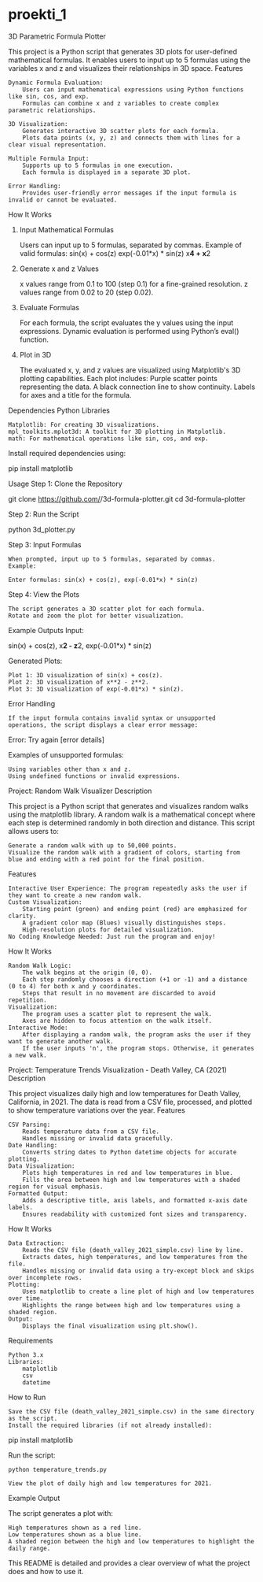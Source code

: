 # proekti_1


3D Parametric Formula Plotter

This project is a Python script that generates 3D plots for user-defined mathematical formulas. It enables users to input up to 5 formulas using the variables x and z and visualizes their relationships in 3D space.
Features

    Dynamic Formula Evaluation:
        Users can input mathematical expressions using Python functions like sin, cos, and exp.
        Formulas can combine x and z variables to create complex parametric relationships.

    3D Visualization:
        Generates interactive 3D scatter plots for each formula.
        Plots data points (x, y, z) and connects them with lines for a clear visual representation.

    Multiple Formula Input:
        Supports up to 5 formulas in one execution.
        Each formula is displayed in a separate 3D plot.

    Error Handling:
        Provides user-friendly error messages if the input formula is invalid or cannot be evaluated.

How It Works
1. Input Mathematical Formulas

    Users can input up to 5 formulas, separated by commas.
    Example of valid formulas:
        sin(x) + cos(z)
        exp(-0.01*x) * sin(z)
        x**4 + x**2

2. Generate x and z Values

    x values range from 0.1 to 100 (step 0.1) for a fine-grained resolution.
    z values range from 0.02 to 20 (step 0.02).

3. Evaluate Formulas

    For each formula, the script evaluates the y values using the input expressions.
    Dynamic evaluation is performed using Python’s eval() function.

4. Plot in 3D

    The evaluated x, y, and z values are visualized using Matplotlib's 3D plotting capabilities.
    Each plot includes:
        Purple scatter points representing the data.
        A black connection line to show continuity.
        Labels for axes and a title for the formula.

Dependencies
Python Libraries

    Matplotlib: For creating 3D visualizations.
    mpl_toolkits.mplot3d: A toolkit for 3D plotting in Matplotlib.
    math: For mathematical operations like sin, cos, and exp.

Install required dependencies using:

pip install matplotlib

Usage
Step 1: Clone the Repository

git clone https://github.com/<your-username>/3d-formula-plotter.git
cd 3d-formula-plotter

Step 2: Run the Script

python 3d_plotter.py

Step 3: Input Formulas

    When prompted, input up to 5 formulas, separated by commas.
    Example:

    Enter formulas: sin(x) + cos(z), exp(-0.01*x) * sin(z)

Step 4: View the Plots

    The script generates a 3D scatter plot for each formula.
    Rotate and zoom the plot for better visualization.

Example Outputs
Input:

sin(x) + cos(z), x**2 - z**2, exp(-0.01*x) * sin(z)

Generated Plots:

    Plot 1: 3D visualization of sin(x) + cos(z).
    Plot 2: 3D visualization of x**2 - z**2.
    Plot 3: 3D visualization of exp(-0.01*x) * sin(z).

Error Handling

    If the input formula contains invalid syntax or unsupported operations, the script displays a clear error message:

Error: Try again [error details]

Examples of unsupported formulas:

    Using variables other than x and z.
    Using undefined functions or invalid expressions.

Project: Random Walk Visualizer
Description

This project is a Python script that generates and visualizes random walks using the matplotlib library. A random walk is a mathematical concept where each step is determined randomly in both direction and distance. This script allows users to:

    Generate a random walk with up to 50,000 points.
    Visualize the random walk with a gradient of colors, starting from blue and ending with a red point for the final position.

Features

    Interactive User Experience: The program repeatedly asks the user if they want to create a new random walk.
    Custom Visualization:
        Starting point (green) and ending point (red) are emphasized for clarity.
        A gradient color map (Blues) visually distinguishes steps.
        High-resolution plots for detailed visualization.
    No Coding Knowledge Needed: Just run the program and enjoy!

How It Works

    Random Walk Logic:
        The walk begins at the origin (0, 0).
        Each step randomly chooses a direction (+1 or -1) and a distance (0 to 4) for both x and y coordinates.
        Steps that result in no movement are discarded to avoid repetition.
    Visualization:
        The program uses a scatter plot to represent the walk.
        Axes are hidden to focus attention on the walk itself.
    Interactive Mode:
        After displaying a random walk, the program asks the user if they want to generate another walk.
        If the user inputs 'n', the program stops. Otherwise, it generates a new walk.



Project: Temperature Trends Visualization - Death Valley, CA (2021)
Description

This project visualizes daily high and low temperatures for Death Valley, California, in 2021. The data is read from a CSV file, processed, and plotted to show temperature variations over the year.
Features

    CSV Parsing:
        Reads temperature data from a CSV file.
        Handles missing or invalid data gracefully.
    Date Handling:
        Converts string dates to Python datetime objects for accurate plotting.
    Data Visualization:
        Plots high temperatures in red and low temperatures in blue.
        Fills the area between high and low temperatures with a shaded region for visual emphasis.
    Formatted Output:
        Adds a descriptive title, axis labels, and formatted x-axis date labels.
        Ensures readability with customized font sizes and transparency.

How It Works

    Data Extraction:
        Reads the CSV file (death_valley_2021_simple.csv) line by line.
        Extracts dates, high temperatures, and low temperatures from the file.
        Handles missing or invalid data using a try-except block and skips over incomplete rows.
    Plotting:
        Uses matplotlib to create a line plot of high and low temperatures over time.
        Highlights the range between high and low temperatures using a shaded region.
    Output:
        Displays the final visualization using plt.show().

Requirements

    Python 3.x
    Libraries:
        matplotlib
        csv
        datetime

How to Run

    Save the CSV file (death_valley_2021_simple.csv) in the same directory as the script.
    Install the required libraries (if not already installed):

pip install matplotlib

Run the script:

    python temperature_trends.py

    View the plot of daily high and low temperatures for 2021.

Example Output

The script generates a plot with:

    High temperatures shown as a red line.
    Low temperatures shown as a blue line.
    A shaded region between the high and low temperatures to highlight the daily range.

This README is detailed and provides a clear overview of what the project does and how to use it.
